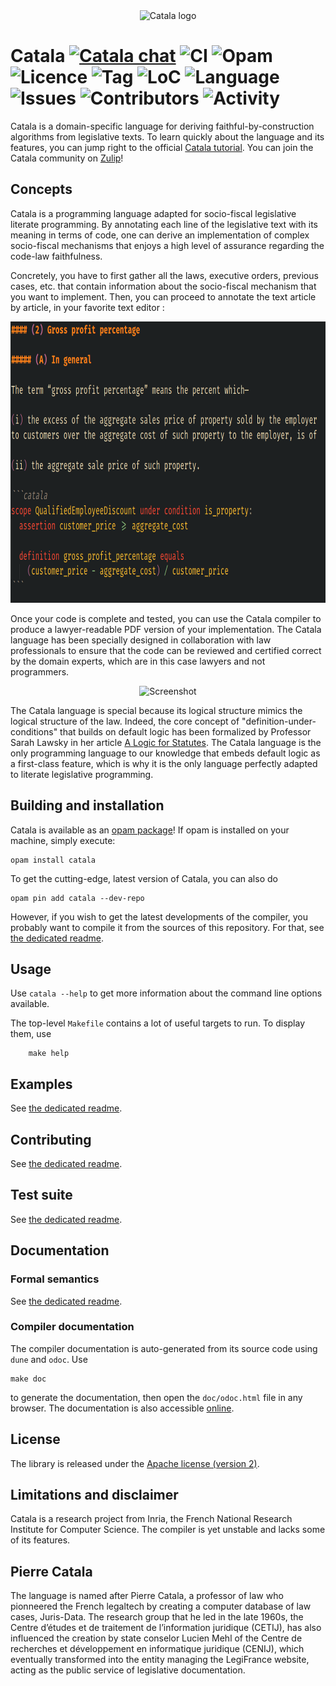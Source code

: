 <center>
<img src="https://github.com/CatalaLang/catala/raw/master/doc/images/logo.png" alt="Catala logo" width="100"/>
</center>

# Catala [![Catala chat][chat-image]][chat-link] ![CI][ci-link] ![Opam][opam-link] ![Licence][licence-link] ![Tag][tag-link] ![LoC][loc-link] ![Language][language-link] ![Issues][issues-link] ![Contributors][contributors-link] ![Activity][activity-link]

Catala is a domain-specific language for deriving
faithful-by-construction algorithms from legislative texts. To learn quickly
about the language and its features, you can jump right to the official
[Catala tutorial](https://catala-lang.org/en/examples/tutorial).
You can join the Catala community on [Zulip][chat-link]!

## Concepts

Catala is a programming language adapted for socio-fiscal legislative literate
programming. By annotating each line of the legislative text with its meaning
in terms of code, one can derive an implementation of complex socio-fiscal
mechanisms that enjoys a high level of assurance regarding the code-law
faithfulness.

Concretely, you have to first gather all the laws, executive orders, previous
cases, etc. that contain information about the socio-fiscal mechanism that
you want to implement. Then, you can proceed to annotate the text article by
article, in your favorite text editor :

<center>
<img src="https://github.com/CatalaLang/catala/raw/master/doc/images/ScreenShotVSCode.png" alt="Screenshot" height="450"/>
</center>

Once your code is complete and tested, you can use the Catala
compiler to produce a lawyer-readable PDF version of your
implementation. The Catala language has been specially designed
in collaboration with law professionals to ensure that the code
can be reviewed and certified correct by the domain experts, which
are in this case lawyers and not programmers.

<center>
<img src="https://github.com/CatalaLang/catala/raw/master/doc/images/CatalaScreenShot.png" alt="Screenshot" height="400"/>
</center>

The Catala language is special because its logical structure mimics
the logical structure of the law. Indeed, the core concept of
"definition-under-conditions" that builds on default logic has been formalized
by Professor Sarah Lawsky in her article
[A Logic for Statutes](https://papers.ssrn.com/sol3/papers.cfm?abstract_id=3088206).
The Catala language is the only programming language to our knowledge that
embeds default logic as a first-class feature, which is why it is the only
language perfectly adapted to literate legislative programming.

## Building and installation

Catala is available as an [opam package](https://opam.ocaml.org/packages/catala/)!
If opam is installed on your machine, simply execute:

    opam install catala

To get the cutting-edge, latest version of Catala, you
can also do

    opam pin add catala --dev-repo

However, if you wish to get the latest developments of the compiler, you probably
want to compile it from the sources of this repository. For that, see
[the dedicated readme](INSTALL.md).

## Usage

Use `catala --help` to get more information about the command line
options available.

The top-level `Makefile` contains a lot of useful targets to run. To display
them, use

        make help

## Examples

See [the dedicated readme](examples/README.md).

## Contributing

See [the dedicated readme](CONTRIBUTING.md).

## Test suite

See [the dedicated readme](tests/README.md).

## Documentation

### Formal semantics

See [the dedicated readme](doc/formalization/README.md).

### Compiler documentation

The compiler documentation is auto-generated from its source code using
`dune` and `odoc`. Use

    make doc

to generate the documentation, then open the `doc/odoc.html` file in any browser.
The documentation is also accessible [online](https://catala-lang.org/ocaml_docs/).

## License

The library is released under the [Apache license (version 2)](LICENSE.txt).

## Limitations and disclaimer

Catala is a research project from Inria, the French National
Research Institute for Computer Science. The compiler is yet
unstable and lacks some of its features.

## Pierre Catala

The language is named after Pierre Catala, a professor of law who
pionneered the French legaltech by creating a computer database of law cases,
Juris-Data. The research group that he led in the late 1960s, the
Centre d’études et de traitement de l’information juridique (CETIJ),
has also influenced the creation by state conselor Lucien Mehl of the
Centre de recherches et développement en informatique juridique (CENIJ),
which eventually transformed into the entity managing the LegiFrance website,
acting as the public service of legislative documentation.

[chat-image]: https://img.shields.io/badge/zulip-join_chat-blue.svg?style=social&logo=zulip&color=5c75a2
[chat-link]: https://zulip.catala-lang.org/
[ci-link]: https://github.com/catalalang/catala/actions/workflows/build.yml/badge.svg
[licence-link]: https://img.shields.io/github/license/catalalang/catala
[tag-link]: https://img.shields.io/github/v/tag/catalalang/catala
[loc-link]: https://img.shields.io/tokei/lines/github/catalalang/catala
[issues-link]: https://img.shields.io/github/issues/catalalang/catala
[opam-link]: https://img.shields.io/badge/Package-opam-orange?logo=OCaml&link=https://opam.ocaml.org/packages/catala/
[language-link]: https://img.shields.io/github/languages/top/catalalang/catala
[contributors-link]: https://img.shields.io/github/contributors/catalalang/catala
[activity-link]: https://img.shields.io/github/commit-activity/m/catalalang/catala
